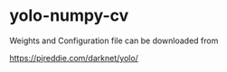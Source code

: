 # yolo-numpy-cv


Weights and Configuration file can be downloaded from

https://pjreddie.com/darknet/yolo/
 
